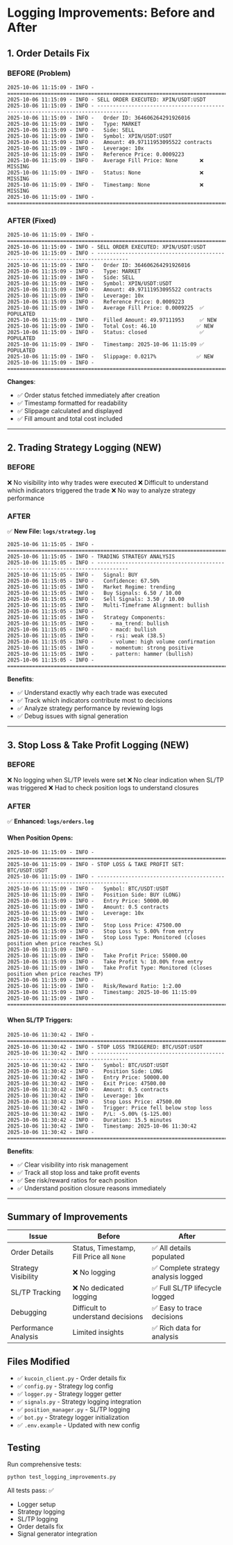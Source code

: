 # Logging Improvements: Before and After

## 1. Order Details Fix

### BEFORE (Problem)
```
2025-10-06 11:15:09 - INFO - ================================================================================
2025-10-06 11:15:09 - INFO - SELL ORDER EXECUTED: XPIN/USDT:USDT
2025-10-06 11:15:09 - INFO - --------------------------------------------------------------------------------
2025-10-06 11:15:09 - INFO -   Order ID: 364606264291926016
2025-10-06 11:15:09 - INFO -   Type: MARKET
2025-10-06 11:15:09 - INFO -   Side: SELL
2025-10-06 11:15:09 - INFO -   Symbol: XPIN/USDT:USDT
2025-10-06 11:15:09 - INFO -   Amount: 49.97111953095522 contracts
2025-10-06 11:15:09 - INFO -   Leverage: 10x
2025-10-06 11:15:09 - INFO -   Reference Price: 0.0009223
2025-10-06 11:15:09 - INFO -   Average Fill Price: None       ❌ MISSING
2025-10-06 11:15:09 - INFO -   Status: None                   ❌ MISSING
2025-10-06 11:15:09 - INFO -   Timestamp: None                ❌ MISSING
2025-10-06 11:15:09 - INFO - ================================================================================
```

### AFTER (Fixed)
```
2025-10-06 11:15:09 - INFO - ================================================================================
2025-10-06 11:15:09 - INFO - SELL ORDER EXECUTED: XPIN/USDT:USDT
2025-10-06 11:15:09 - INFO - --------------------------------------------------------------------------------
2025-10-06 11:15:09 - INFO -   Order ID: 364606264291926016
2025-10-06 11:15:09 - INFO -   Type: MARKET
2025-10-06 11:15:09 - INFO -   Side: SELL
2025-10-06 11:15:09 - INFO -   Symbol: XPIN/USDT:USDT
2025-10-06 11:15:09 - INFO -   Amount: 49.97111953095522 contracts
2025-10-06 11:15:09 - INFO -   Leverage: 10x
2025-10-06 11:15:09 - INFO -   Reference Price: 0.0009223
2025-10-06 11:15:09 - INFO -   Average Fill Price: 0.0009225  ✅ POPULATED
2025-10-06 11:15:09 - INFO -   Filled Amount: 49.97111953     ✅ NEW
2025-10-06 11:15:09 - INFO -   Total Cost: 46.10             ✅ NEW
2025-10-06 11:15:09 - INFO -   Status: closed                 ✅ POPULATED
2025-10-06 11:15:09 - INFO -   Timestamp: 2025-10-06 11:15:09 ✅ POPULATED
2025-10-06 11:15:09 - INFO -   Slippage: 0.0217%             ✅ NEW
2025-10-06 11:15:09 - INFO - ================================================================================
```

**Changes**:
- ✅ Order status fetched immediately after creation
- ✅ Timestamp formatted for readability
- ✅ Slippage calculated and displayed
- ✅ Fill amount and total cost included

---

## 2. Trading Strategy Logging (NEW)

### BEFORE
❌ No visibility into why trades were executed
❌ Difficult to understand which indicators triggered the trade
❌ No way to analyze strategy performance

### AFTER
✅ **New File: `logs/strategy.log`**

```
2025-10-06 11:15:05 - INFO - ================================================================================
2025-10-06 11:15:05 - INFO - TRADING STRATEGY ANALYSIS
2025-10-06 11:15:05 - INFO - --------------------------------------------------------------------------------
2025-10-06 11:15:05 - INFO -   Signal: BUY
2025-10-06 11:15:05 - INFO -   Confidence: 67.50%
2025-10-06 11:15:05 - INFO -   Market Regime: trending
2025-10-06 11:15:05 - INFO -   Buy Signals: 6.50 / 10.00
2025-10-06 11:15:05 - INFO -   Sell Signals: 3.50 / 10.00
2025-10-06 11:15:05 - INFO -   Multi-Timeframe Alignment: bullish
2025-10-06 11:15:05 - INFO - 
2025-10-06 11:15:05 - INFO -   Strategy Components:
2025-10-06 11:15:05 - INFO -     - ma_trend: bullish
2025-10-06 11:15:05 - INFO -     - macd: bullish
2025-10-06 11:15:05 - INFO -     - rsi: weak (38.5)
2025-10-06 11:15:05 - INFO -     - volume: high volume confirmation
2025-10-06 11:15:05 - INFO -     - momentum: strong positive
2025-10-06 11:15:05 - INFO -     - pattern: hammer (bullish)
2025-10-06 11:15:05 - INFO - ================================================================================
```

**Benefits**:
- ✅ Understand exactly why each trade was executed
- ✅ Track which indicators contribute most to decisions
- ✅ Analyze strategy performance by reviewing logs
- ✅ Debug issues with signal generation

---

## 3. Stop Loss & Take Profit Logging (NEW)

### BEFORE
❌ No logging when SL/TP levels were set
❌ No clear indication when SL/TP was triggered
❌ Had to check position logs to understand closures

### AFTER
✅ **Enhanced: `logs/orders.log`**

#### When Position Opens:
```
2025-10-06 11:15:09 - INFO - ================================================================================
2025-10-06 11:15:09 - INFO - STOP LOSS & TAKE PROFIT SET: BTC/USDT:USDT
2025-10-06 11:15:09 - INFO - --------------------------------------------------------------------------------
2025-10-06 11:15:09 - INFO -   Symbol: BTC/USDT:USDT
2025-10-06 11:15:09 - INFO -   Position Side: BUY (LONG)
2025-10-06 11:15:09 - INFO -   Entry Price: 50000.00
2025-10-06 11:15:09 - INFO -   Amount: 0.5 contracts
2025-10-06 11:15:09 - INFO -   Leverage: 10x
2025-10-06 11:15:09 - INFO - 
2025-10-06 11:15:09 - INFO -   Stop Loss Price: 47500.00
2025-10-06 11:15:09 - INFO -   Stop Loss %: 5.00% from entry
2025-10-06 11:15:09 - INFO -   Stop Loss Type: Monitored (closes position when price reaches SL)
2025-10-06 11:15:09 - INFO - 
2025-10-06 11:15:09 - INFO -   Take Profit Price: 55000.00
2025-10-06 11:15:09 - INFO -   Take Profit %: 10.00% from entry
2025-10-06 11:15:09 - INFO -   Take Profit Type: Monitored (closes position when price reaches TP)
2025-10-06 11:15:09 - INFO - 
2025-10-06 11:15:09 - INFO -   Risk/Reward Ratio: 1:2.00
2025-10-06 11:15:09 - INFO -   Timestamp: 2025-10-06 11:15:09
2025-10-06 11:15:09 - INFO - ================================================================================
```

#### When SL/TP Triggers:
```
2025-10-06 11:30:42 - INFO - ================================================================================
2025-10-06 11:30:42 - INFO - STOP LOSS TRIGGERED: BTC/USDT:USDT
2025-10-06 11:30:42 - INFO - --------------------------------------------------------------------------------
2025-10-06 11:30:42 - INFO -   Symbol: BTC/USDT:USDT
2025-10-06 11:30:42 - INFO -   Position Side: LONG
2025-10-06 11:30:42 - INFO -   Entry Price: 50000.00
2025-10-06 11:30:42 - INFO -   Exit Price: 47500.00
2025-10-06 11:30:42 - INFO -   Amount: 0.5 contracts
2025-10-06 11:30:42 - INFO -   Leverage: 10x
2025-10-06 11:30:42 - INFO -   Stop Loss Price: 47500.00
2025-10-06 11:30:42 - INFO -   Trigger: Price fell below stop loss
2025-10-06 11:30:42 - INFO -   P/L: -5.00% ($-125.00)
2025-10-06 11:30:42 - INFO -   Duration: 15.5 minutes
2025-10-06 11:30:42 - INFO -   Timestamp: 2025-10-06 11:30:42
2025-10-06 11:30:42 - INFO - ================================================================================
```

**Benefits**:
- ✅ Clear visibility into risk management
- ✅ Track all stop loss and take profit events
- ✅ See risk/reward ratios for each position
- ✅ Understand position closure reasons immediately

---

## Summary of Improvements

| Issue | Before | After |
|-------|--------|-------|
| Order Details | Status, Timestamp, Fill Price all `None` | ✅ All details populated |
| Strategy Visibility | ❌ No logging | ✅ Complete strategy analysis logged |
| SL/TP Tracking | ❌ No dedicated logging | ✅ Full SL/TP lifecycle logged |
| Debugging | Difficult to understand decisions | ✅ Easy to trace decisions |
| Performance Analysis | Limited insights | ✅ Rich data for analysis |

## Files Modified

- ✅ `kucoin_client.py` - Order details fix
- ✅ `config.py` - Strategy log config
- ✅ `logger.py` - Strategy logger getter
- ✅ `signals.py` - Strategy logging integration
- ✅ `position_manager.py` - SL/TP logging
- ✅ `bot.py` - Strategy logger initialization
- ✅ `.env.example` - Updated with new config

## Testing

Run comprehensive tests:
```bash
python test_logging_improvements.py
```

All tests pass: ✅
- Logger setup
- Strategy logging
- SL/TP logging
- Order details fix
- Signal generator integration

